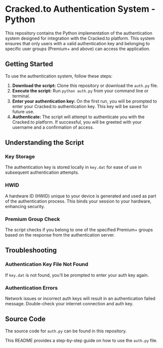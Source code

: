 # Cracked.to Authentication System - Python

This repository contains the Python implementation of the authentication system designed for integration with the Cracked.to platform. This system ensures that only users with a valid authentication key and belonging to specific user groups (Premium+ and above) can access the application.

## Getting Started

To use the authentication system, follow these steps:

1. **Download the script:** Clone this repository or download the `auth.py` file.
2. **Execute the script:** Run `python auth.py` from your command line or terminal.
3. **Enter your authentication key:** On the first run, you will be prompted to enter your Cracked.to authentication key. This key will be saved for future use.
4. **Authenticate:** The script will attempt to authenticate you with the Cracked.to platform. If successful, you will be greeted with your username and a confirmation of access.

## Understanding the Script

### Key Storage

The authentication key is stored locally in `key.dat` for ease of use in subsequent authentication attempts.

### HWID

A hardware ID (HWID) unique to your device is generated and used as part of the authentication process. This binds your session to your hardware, enhancing security.

### Premium Group Check

The script checks if you belong to one of the specified Premium+ groups based on the response from the authentication server.

## Troubleshooting

### Authentication Key File Not Found

If `key.dat` is not found, you'll be prompted to enter your auth key again.

### Authentication Errors

Network issues or incorrect auth keys will result in an authentication failed message. Double-check your internet connection and auth key.

## Source Code

The source code for `auth.py` can be found in this repository.

This README provides a step-by-step guide on how to use the `auth.py` file.
